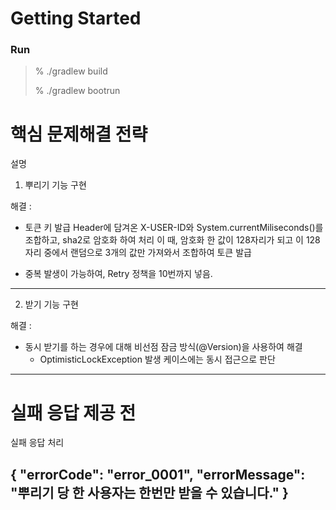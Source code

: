 # Getting Started

### Run
> % ./gradlew build
>
> %  ./gradlew bootrun
>
# 핵심 문제해결 전략

설명
1. 뿌리기 기능 구현

해결 : 
- 토큰 키 발급
Header에 담겨온 X-USER-ID와 System.currentMiliseconds()를 조합하고, sha2로 암호화 하여 처리
이 때, 암호화 한 값이 128자리가 되고 이 128자리 중에서 랜덤으로 3개의 값만 가져와서 조합하여 토큰 발급
* 중복 발생이 가능하여, Retry 정책을 10번까지 넣음.
----------------------------------------------------------------------------------------------------------------------------------

2. 받기 기능 구현

해결 : 
- 동시 받기를 하는 경우에 대해 비선점 잠금 방식(@Version)을 사용하여 해결
    - OptimisticLockException 발생 케이스에는 동시 접근으로 판단
----------------------------------------------------------------------------------------------------------------------------------
# 실패 응답 제공 전

실패 응답 처리

{
    "errorCode": "error_0001",
    "errorMessage": "뿌리기 당 한 사용자는 한번만 받을 수 있습니다."
}
----------------------------------------------------------------------------------------------------------------------------------